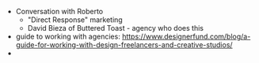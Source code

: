 - Conversation with Roberto
    - "Direct Response" marketing
    - David Bieza of Buttered Toast - agency who does this
- guide to working with agencies: https://www.designerfund.com/blog/a-guide-for-working-with-design-freelancers-and-creative-studios/
- 
